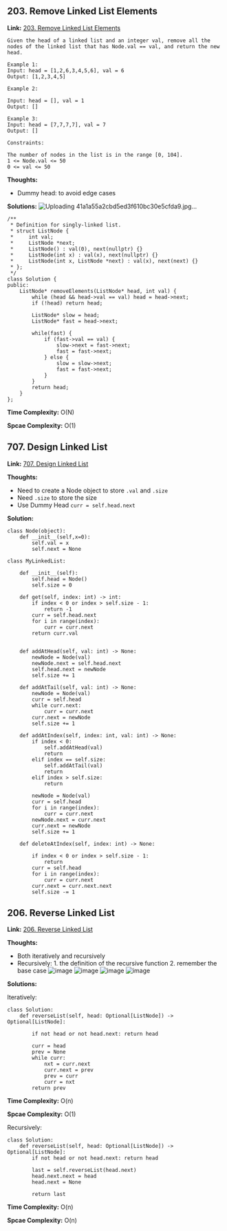 ## 203. Remove Linked List Elements

**Link:** [203. Remove Linked List Elements](https://leetcode.com/problems/remove-linked-list-elements/description/)
```
Given the head of a linked list and an integer val, remove all the nodes of the linked list that has Node.val == val, and return the new head.

Example 1:
Input: head = [1,2,6,3,4,5,6], val = 6
Output: [1,2,3,4,5]

Example 2:

Input: head = [], val = 1
Output: []

Example 3:
Input: head = [7,7,7,7], val = 7
Output: []

Constraints:

The number of nodes in the list is in the range [0, 104].
1 <= Node.val <= 50
0 <= val <= 50
```
**Thoughts:** 

 - Dummy head: to avoid edge cases

**Solutions:** 
![Uploading 41a1a55a2cbd5ed3f610bc30e5cfda9.jpg…]()

```
/**
 * Definition for singly-linked list.
 * struct ListNode {
 *     int val;
 *     ListNode *next;
 *     ListNode() : val(0), next(nullptr) {}
 *     ListNode(int x) : val(x), next(nullptr) {}
 *     ListNode(int x, ListNode *next) : val(x), next(next) {}
 * };
 */
class Solution {
public:
    ListNode* removeElements(ListNode* head, int val) {
        while (head && head->val == val) head = head->next;
        if (!head) return head;

        ListNode* slow = head;
        ListNode* fast = head->next;

        while(fast) {
            if (fast->val == val) {
                slow->next = fast->next;
                fast = fast->next;
            } else {
                slow = slow->next;
                fast = fast->next;
            }
        }
        return head;
    }
};
```    

**Time Complexity:**  O(N)

**Spcae Complexity:**  O(1)


## 707. Design Linked List

**Link:** [707. Design Linked List](https://leetcode.com/problems/design-linked-list/description/)

**Thoughts:** 

 - Need to create a Node object to store `.val` and `.size`
 - Need `.size` to store the size
 - Use Dummy Head `curr = self.head.next`

**Solution:**
```
class Node(object):
    def __init__(self,x=0):
        self.val = x
        self.next = None

class MyLinkedList:

    def __init__(self):
        self.head = Node()
        self.size = 0
        
    def get(self, index: int) -> int:
        if index < 0 or index > self.size - 1:
            return -1
        curr = self.head.next
        for i in range(index):
            curr = curr.next
        return curr.val
        

    def addAtHead(self, val: int) -> None:
        newNode = Node(val)
        newNode.next = self.head.next
        self.head.next = newNode
        self.size += 1

    def addAtTail(self, val: int) -> None:
        newNode = Node(val)
        curr = self.head
        while curr.next:
            curr = curr.next
        curr.next = newNode
        self.size += 1

    def addAtIndex(self, index: int, val: int) -> None:
        if index < 0:
            self.addAtHead(val)
            return
        elif index == self.size:
            self.addAtTail(val)
            return
        elif index > self.size:
            return

        newNode = Node(val)
        curr = self.head
        for i in range(index):
            curr = curr.next
        newNode.next = curr.next
        curr.next = newNode
        self.size += 1

    def deleteAtIndex(self, index: int) -> None:

        if index < 0 or index > self.size - 1:
            return
        curr = self.head
        for i in range(index):
            curr = curr.next
        curr.next = curr.next.next
        self.size -= 1
```    



## 206. Reverse Linked List

**Link:** [206. Reverse Linked List](https://leetcode.com/problems/reverse-linked-list/description/)

**Thoughts:** 

 - Both iteratively and recursively
 - Recursively: 1. the definition of the recursive function 2. remember the base case
   ![image](https://user-images.githubusercontent.com/69004164/206819153-bfa5a9e9-3c56-4ec2-8035-a55562b7f584.png)
   ![image](https://user-images.githubusercontent.com/69004164/206819179-6ce89750-1837-4f7d-98c0-88ce0aa27972.png)
   ![image](https://user-images.githubusercontent.com/69004164/206819186-41b40fa0-114b-4c5c-82c4-e66692e94178.png)
   ![image](https://user-images.githubusercontent.com/69004164/206819193-89a7d8e2-4661-4160-a8d6-10f6175db167.png)


**Solutions:** 

Iteratively: 
```
class Solution:
    def reverseList(self, head: Optional[ListNode]) -> Optional[ListNode]:
        
        if not head or not head.next: return head

        curr = head
        prev = None
        while curr:
            nxt = curr.next
            curr.next = prev
            prev = curr
            curr = nxt
        return prev
```
**Time Complexity:**  O(n)

**Spcae Complexity:**  O(1)

Recursively: 
```
class Solution:
    def reverseList(self, head: Optional[ListNode]) -> Optional[ListNode]:
        if not head or not head.next: return head

        last = self.reverseList(head.next)
        head.next.next = head
        head.next = None

        return last
```
**Time Complexity:**  O(n)

**Spcae Complexity:**  O(n)
